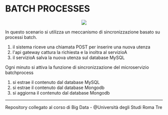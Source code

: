# BATCH PROCESSES

<div align="center">
  <img src="https://github.com/mariocuomo/consistence-polyglot/blob/main/imgs/batch.jpg">
</div>


In questo scenario si utilizza un meccanismo di sincronizzazione basato su processi batch.

1. il sistema riceve una chiamata POST per inserire una nuova utenza
2. l'api gateway cattura la richiesta e la inoltra al servizioA
3. il servizioA salva la nuova utenza sul database MySQL


Ogni minuto si attiva la funzione di sincronizzazione del microservizio batchprocess
1. si estrae il contenuto dal database MySQL
2. si estrae il contenuto dal database Mongodb
3. si aggiorna il contenuto dal database Mongodb


---
Repository collegato al corso di Big Data - @Università degli Studi Roma Tre

